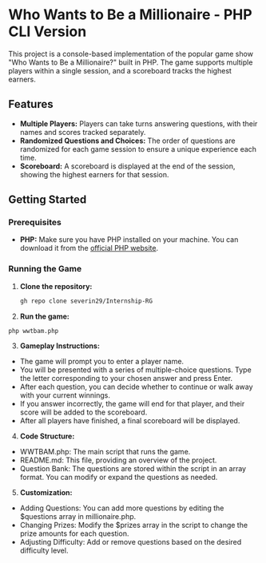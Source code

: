 # Who Wants to Be a Millionaire - PHP CLI Version

This project is a console-based implementation of the popular game show "Who Wants to Be a Millionaire?" built in PHP. The game supports multiple players within a single session, and a scoreboard tracks the highest earners.

## Features

- **Multiple Players:** Players can take turns answering questions, with their names and scores tracked separately.
- **Randomized Questions and Choices:** The order of questions are randomized for each game session to ensure a unique experience each time.
- **Scoreboard:** A scoreboard is displayed at the end of the session, showing the highest earners for that session.

## Getting Started

### Prerequisites

- **PHP:** Make sure you have PHP installed on your machine. You can download it from the [official PHP website](https://www.php.net/downloads).

### Running the Game

1. **Clone the repository:**
   ```bash
   gh repo clone severin29/Internship-RG

2. **Run the game:**

  ```bash
  php wwtbam.php
  ```

3. **Gameplay Instructions:**

- The game will prompt you to enter a player name. <br>
- You will be presented with a series of multiple-choice questions. Type the letter corresponding to your chosen answer and press Enter. <br>
- After each question, you can decide whether to continue or walk away with your current winnings. <br>
- If you answer incorrectly, the game will end for that player, and their score will be added to the scoreboard. <br>
- After all players have finished, a final scoreboard will be displayed.

4. **Code Structure:**

- WWTBAM.php: The main script that runs the game. <br>
- README.md: This file, providing an overview of the project. <br>
- Question Bank: The questions are stored within the script in an array format. You can modify or expand the questions as needed.

5. **Customization:**

- Adding Questions: You can add more questions by editing the $questions array in millionaire.php. <br>
- Changing Prizes: Modify the $prizes array in the script to change the prize amounts for each question. <br>
- Adjusting Difficulty: Add or remove questions based on the desired difficulty level.
